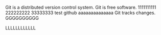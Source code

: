 Git is a distributed version control system.
Git is free software.
1111111111
222222222
33333333
test github
aaaaaaaaaaaaaa
Git tracks changes.
GGGGGGGGGG

LLLLLLLLLLLL
